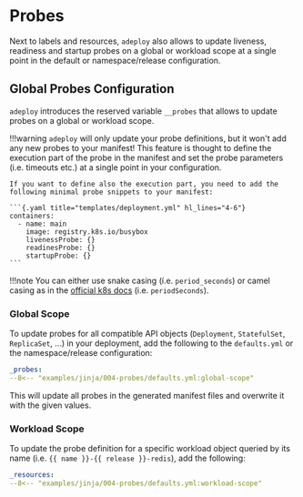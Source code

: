 # Probes

<!-- --8<-- [start:summary] -->
Next to labels and resources, `adeploy` also allows to update liveness, readiness and startup probes on a global or 
workload scope at a single point in the default or namespace/release configuration.
<!-- --8<-- [end:summary] -->

## Global Probes Configuration <!-- md:provider Jinja -->

`adeploy` introduces the reserved variable `__probes` that allows to update probes on a global or workload scope.

!!!warning
    `adeploy` will only update your probe definitions, but it won't add any new probes to your manifest! This feature is 
    thought to define the execution part of the probe in the manifest and set the probe parameters (i.e. timeouts etc.)
    at a single point in your configuration. 

    If you want to define also the execution part, you need to add the following minimal probe snippets to your manifest:

    ```{.yaml title="templates/deployment.yml" hl_lines="4-6"}
    containers:
      - name: main
        image: registry.k8s.io/busybox 
        livenessProbe: {}
        readinesProbe: {}
        startupProbe: {}
    ```

!!!note
    You can either use snake casing (í.e. `period_seconds`) or camel casing as in the 
    [official k8s docs](https://kubernetes.io/docs/tasks/configure-pod-container/configure-liveness-readiness-startup-probes/) 
    (i.e. `periodSeconds`).

### Global Scope 

To update probes for all compatible API objects (`Deployment`, `StatefulSet`, `ReplicaSet`, ...) in your deployment, add 
the following to the `defaults.yml` or the namespace/release configuration:

```{.yaml title="defaults.yml"}
_probes:
--8<-- "examples/jinja/004-probes/defaults.yml:global-scope"
```

This will update all probes in the generated manifest files and overwrite it with the given values. 

### Workload Scope

To update the probe definition for a specific workload object queried by its name (i.e. `{{ name }}-{{ release }}-redis`), add the following:

```{.yaml title="defaults.yml"}
_resources:
--8<-- "examples/jinja/004-probes/defaults.yml:workload-scope"
```